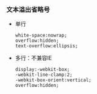 ### 文本溢出省略号

* 单行
  ```
  white-space:nowrap;
  overflow:hidden;
  text-overflow:ellipsis;
  ```
* 多行：不兼容IE
  ```
  display:-webkit-box;
  -webkit-line-clamp:2;
  -webkit-box-orient:vertical;
  overflow:hidden;
  ```



